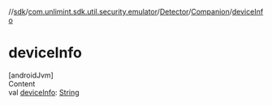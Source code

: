 //[sdk](../../../../index.md)/[com.unlimint.sdk.util.security.emulator](../../index.md)/[Detector](../index.md)/[Companion](index.md)/[deviceInfo](device-info.md)



# deviceInfo  
[androidJvm]  
Content  
val [deviceInfo](device-info.md): [String](https://kotlinlang.org/api/latest/jvm/stdlib/kotlin/-string/index.html)  



